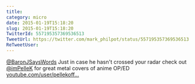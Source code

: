 ```yaml
---
title: 
category: micro
date: 2015-01-19T15:18:20
slug: 2015-01-19T15:18:20
TwitterId: 557195357369536513
TweetUrl: https://twitter.com/mark_philpot/status/557195357369536513
ReTweetUser: 
---
```


[@BaronJSaysWords](https://twitter.com/BaronJSaysWords) Just in case he hasn't crossed your radar check out [@imPelleK](https://twitter.com/imPelleK) for great metal covers of anime OP/ED [youtube.com/user/pellekoff…](https://www.youtube.com/user/pellekofficial)